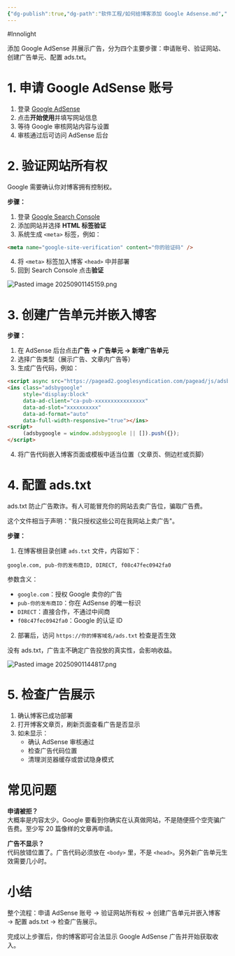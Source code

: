 ```yaml
---
{"dg-publish":true,"dg-path":"软件工程/如何给博客添加 Google Adsense.md","permalink":"/软件工程/如何给博客添加 Google Adsense/","created":"2025-09-01T14:29:33.138+08:00","updated":"2025-09-01T17:10:03.168+08:00"}
---
```


#Innolight

添加 Google AdSense 并展示广告，分为四个主要步骤：申请账号、验证网站、创建广告单元、配置 ads.txt。

# 1. 申请 Google AdSense 账号

1. 登录 [Google AdSense](https://www.google.com/adsense/)
2. 点击**开始使用**并填写网站信息
3. 等待 Google 审核网站内容与设置
4. 审核通过后可访问 AdSense 后台

# 2. 验证网站所有权

Google 需要确认你对博客拥有控制权。

**步骤：**
1. 登录 [Google Search Console](https://search.google.com/search-console/)
2. 添加网站并选择 **HTML 标签验证**
3. 系统生成 `<meta>` 标签，例如：
```html
<meta name="google-site-verification" content="你的验证码" />
```
4. 将 `<meta>` 标签加入博客 `<head>` 中并部署
5. 回到 Search Console 点击**验证**

![Pasted image 20250901145159.png](/img/user/0.Asset/resource/Pasted%20image%2020250901145159.png)

# 3. 创建广告单元并嵌入博客

**步骤：**
1. 在 AdSense 后台点击**广告 → 广告单元 → 新增广告单元**
2. 选择广告类型（展示广告、文章内广告等）
3. 生成广告代码，例如：
```html
<script async src="https://pagead2.googlesyndication.com/pagead/js/adsbygoogle.js"></script>
<ins class="adsbygoogle"
     style="display:block"
     data-ad-client="ca-pub-xxxxxxxxxxxxxxxx"
     data-ad-slot="xxxxxxxxxx"
     data-ad-format="auto"
     data-full-width-responsive="true"></ins>
<script>
     (adsbygoogle = window.adsbygoogle || []).push({});
</script>
```
4. 将广告代码嵌入博客页面或模板中适当位置（文章页、侧边栏或页脚）

# 4. 配置 ads.txt

ads.txt 防止广告欺诈。有人可能冒充你的网站去卖广告位，骗取广告费。

这个文件相当于声明："我只授权这些公司在我网站上卖广告"。

**步骤：**

1. 在博客根目录创建 `ads.txt` 文件，内容如下：
```
google.com, pub-你的发布商ID, DIRECT, f08c47fec0942fa0
```

参数含义：
- `google.com`：授权 Google 卖你的广告  
- `pub-你的发布商ID`：你在 AdSense 的唯一标识
- `DIRECT`：直接合作，不通过中间商
- `f08c47fec0942fa0`：Google 的认证 ID

2. 部署后，访问 `https://你的博客域名/ads.txt` 检查是否生效

没有 ads.txt，广告主不确定广告投放的真实性，会影响收益。

![Pasted image 20250901144817.png](/img/user/0.Asset/resource/Pasted%20image%2020250901144817.png)

# 5. 检查广告展示

1. 确认博客已成功部署
2. 打开博客文章页，刷新页面查看广告是否显示
3. 如未显示：
    - 确认 AdSense 审核通过
    - 检查广告代码位置
    - 清理浏览器缓存或尝试隐身模式

# 常见问题

**申请被拒？**  
大概率是内容太少。Google 要看到你确实在认真做网站，不是随便搭个空壳骗广告费。至少写 20 篇像样的文章再申请。

**广告不显示？**  
代码放错位置了。广告代码必须放在 `<body>` 里，不是 `<head>`。另外新广告单元生效需要几小时。

# 小结

整个流程：申请 AdSense 账号 → 验证网站所有权 → 创建广告单元并嵌入博客 → 配置 ads.txt → 检查广告展示。

完成以上步骤后，你的博客即可合法显示 Google AdSense 广告并开始获取收入。